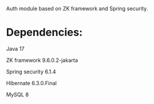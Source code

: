 Auth module based on ZK framework and Spring security.

# Dependencies:

Java 17

ZK framework 9.6.0.2-jakarta

Spring security 6.1.4

Hibernate 6.3.0.Final

MySQL 8
